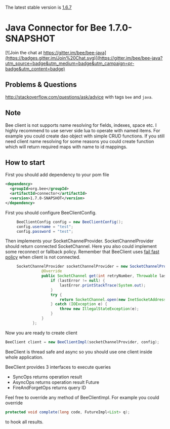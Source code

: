 The latest stable version is [1.6.7](https://github.com/bee/bee-java/tree/connector-1.6.7)

# Java Connector for Bee 1.7.0-SNAPSHOT

[![Join the chat at https://gitter.im/bee/bee-java](https://badges.gitter.im/Join%20Chat.svg)](https://gitter.im/bee/bee-java?utm_source=badge&utm_medium=badge&utm_campaign=pr-badge&utm_content=badge)

## Problems & Questions
http://stackoverflow.com/questions/ask/advice with tags `bee` and `java`.

## Note
Bee client is not supports name resolving for fields, indexes, space etc. I highly recommend to use server side lua to
operate with named items. For example you could create dao object with simple CRUD functions.
If you still need client name resolving for some reasons you could create function which will return required maps with name to id mappings.

## How to start

First you should add dependency to your pom file
```xml
<dependency>
  <groupId>org.bee</groupId>
  <artifactId>connector</artifactId>
  <version>1.7.0-SNAPSHOT</version>
</dependency>
```
First you should configure BeeClientConfig.

```java
     BeeClientConfig config = new BeeClientConfig();
     config.username = "test";
     config.password = "test";
```

Then implements your SocketChannelProvider. SocketChannelProvider should return connected SocketChannel.
Here you also could implement some reconnect or fallback policy. Remember that BeeClient uses [fail fast
policy](https://en.wikipedia.org/wiki/Fail-fast) when client is not connected.


```java
     SocketChannelProvider socketChannelProvider = new SocketChannelProvider() {
                @Override
                public SocketChannel get(int retryNumber, Throwable lastError) {
                    if (lastError != null) {
                        lastError.printStackTrace(System.out);
                    }
                    try {
                        return SocketChannel.open(new InetSocketAddress("localhost", 3301));
                    } catch (IOException e) {
                        throw new IllegalStateException(e);
                    }
                }
            };
```

Now you are ready to create client
```java
BeeClient client = new BeeClientImpl(socketChannelProvider, config);
```

BeeClient is thread safe and async so you should use one client inside whole application. 

BeeClient provides 3 interfaces to execute queries

* SyncOps returns operation result
* AsyncOps returns operation result Future
* FireAndForgetOps returns query ID


Feel free to override any method of BeeClientImpl. For example you
could override 
```java
protected void complete(long code, FutureImpl<List> q);
```
to hook all results.




